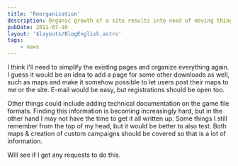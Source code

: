 ```yaml
---
title: 'Reorganization'
description: Organic growth of a site results into need of moving things around to make things clearer.
pubDate: 2011-07-10
layout: '$layouts/BlogEnglish.astro'
tags:
    - news
---
```


I think I'll need to simplify the existing pages and organize everything again. I guess it would be an idea to add a page for some other downloads as well, such as maps and make it somehow possible to let users post their maps to me or the site. E-mail would be easy, but registrations should be open too.

Other things could include adding technical documentation on the game file formats. Finding this information is becoming increasingly hard, but in the other hand I may not have the time to get it all written up. Some things I still remember from the top of my head, but it would be better to also test. Both maps & creation of custom campaigns should be covered so that is a lot of information.

Will see if I get any requests to do this.
